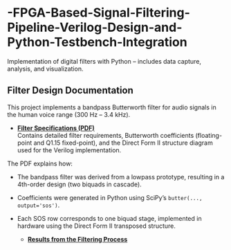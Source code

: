 # -FPGA-Based-Signal-Filtering-Pipeline-Verilog-Design-and-Python-Testbench-Integration
Implementation of digital filters with Python – includes data capture, analysis, and visualization.


## Filter Design Documentation

This project implements a bandpass Butterworth filter for audio signals in the human voice range (300 Hz – 3.4 kHz).  

- **[Filter Specifications (PDF)](Filter_Specifications_Updated.pdf)**  
  Contains detailed filter requirements, Butterworth coefficients (floating-point and Q1.15 fixed-point), and the Direct Form II structure diagram used for the Verilog implementation.  

The PDF explains how:
- The bandpass filter was derived from a lowpass prototype, resulting in a 4th-order design (two biquads in cascade).  
- Coefficients were generated in Python using SciPy’s `butter(..., output='sos')`.  
- Each SOS row corresponds to one biquad stage, implemented in hardware using the Direct Form II transposed structure.

  - **[Results from the Filtering Process]()**
